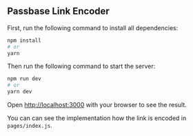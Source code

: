 ## Passbase Link Encoder

First, run the following command to install all dependencies:

```bash
npm install
# or
yarn
```

Then run the following command to start the server:

```bash
npm run dev
# or
yarn dev
```

Open [http://localhost:3000](http://localhost:3000) with your browser to see the result.

You can can see the implementation how the link is encoded in `pages/index.js`.
